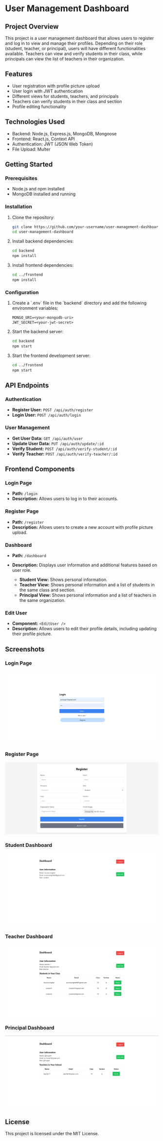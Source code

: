 
# User Management Dashboard

## Project Overview

This project is a user management dashboard that allows users to register and log in to view and manage their profiles. Depending on their role (student, teacher, or principal), users will have different functionalities available. Teachers can view and verify students in their class, while principals can view the list of teachers in their organization.

## Features

- User registration with profile picture upload
- User login with JWT authentication
- Different views for students, teachers, and principals
- Teachers can verify students in their class and section
- Profile editing functionality

## Technologies Used

- Backend: Node.js, Express.js, MongoDB, Mongoose
- Frontend: React.js, Context API
- Authentication: JWT (JSON Web Token)
- File Upload: Multer

## Getting Started

### Prerequisites

- Node.js and npm installed
- MongoDB installed and running

### Installation

1. Clone the repository:

   ```sh
   git clone https://github.com/your-username/user-management-dashboard.git
   cd user-management-dashboard
   ```

2. Install backend dependencies:

   ```sh
   cd backend
   npm install
   ```

3. Install frontend dependencies:

   ```sh
   cd ../frontend
   npm install
   ```

### Configuration

1. Create a \`.env\` file in the \`backend\` directory and add the following environment variables:

   ```env
   MONGO_URI=<your-mongodb-uri>
   JWT_SECRET=<your-jwt-secret>
   ```

2. Start the backend server:

   ```bash
   cd backend
   npm start
   ```

3. Start the frontend development server:

   ```bash
   cd ../frontend
   npm start
   ```

## API Endpoints

### Authentication

- **Register User:** `POST /api/auth/register`
- **Login User:** `POST /api/auth/login`

### User Management

- **Get User Data:** `GET /api/auth/user`
- **Update User Data:** `PUT /api/auth/update/:id`
- **Verify Student:** `POST /api/auth/verify-student/:id`
- **Verify Teacher:** `POST /api/auth/verify-teacher/:id`

## Frontend Components

### Login Page

- **Path:** `/login`
- **Description:** Allows users to log in to their accounts.

### Register Page

- **Path:** `/register`
- **Description:** Allows users to create a new account with profile picture upload.

### Dashboard

- **Path:** `/dashboard`
- **Description:** Displays user information and additional features based on user role.

  - **Student View:** Shows personal information.
  - **Teacher View:** Shows personal information and a list of students in the same class and section.
  - **Principal View:** Shows personal information and a list of teachers in the same organization.

### Edit User

- **Component:** `<EditUser />`
- **Description:** Allows users to edit their profile details, including updating their profile picture.

## Screenshots

### Login Page
![Login Page](./login%20page.jpg)

### Register Page
![Register Page](./register.jpg)

### Student Dashboard
![Student Dashboard](./student.jpg)

### Teacher Dashboard
![Teacher Dashboard](./teacher.jpg)

### Principal Dashboard
![Principal Dashboard](./principal.jpg)

## License

This project is licensed under the MIT License.
